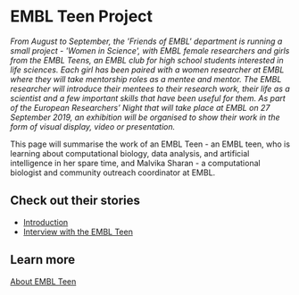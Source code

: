 # EMBL Teen Project

*From August to September, the 'Friends of EMBL' department is running a small project - 'Women in Science', with EMBL female researchers and girls from the EMBL Teens, an EMBL club for high school students interested in life sciences. Each girl has been paired with a women researcher at EMBL where they will take mentorship roles as a mentee and mentor. The EMBL researcher will introduce their mentees to their research work, their life as a scientist and a few important skills that have been useful for them. As part of the European Researchers’ Night that will take place at EMBL on 27 September 2019, an exhibition will be organised to show their work in the form of visual display, video or presentation.*

This page will summarise the work of an EMBL Teen - an EMBL teen, who is learning about computational biology, data analysis, and artificial intelligence in her spare time, and Malvika Sharan - a computational biologist and community outreach coordinator at EMBL.

## Check out their stories

- [Introduction](./posts/2019-07-17-introduction.md)
- [Interview with the EMBL Teen](./posts/2019-07-30-matheli-interview.md)

## Learn more

[About EMBL Teen](https://www.embl.de/leben/friends/en#embl-teens)
